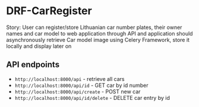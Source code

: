 # DRF-CarRegister

Story: User can register/store Lithuanian car number plates, their owner names and car model to web application through API and application should asynchronously retrieve Car model image using Celery Framework, store it locally and display later on

## API endpoints
 
* `http://localhost:8000/api` - retrieve all cars 
* `http://localhost:8000/api/id` - GET car by id number
* `http://localhost:8000/api/create` - POST new car 
* `http://localhost:8000/api/id/delete` - DELETE car entry by id